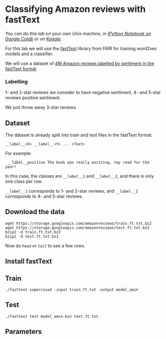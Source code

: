 # Classifying Amazon reviews with fastText

*You can do this lab on your own Unix machine, in [IPython Notebook on Google Colab](https://colab.research.google.com/drive/1yelP5eE0lIMXQaXeOq5vlnOby99VAUnz) or on [Kaggle](https://www.kaggle.com/bittlingmayer/amazonreviews/home).*

For this lab we will use the [fastText](https://github.com/facebookresearch/fastText) library from FAIR for training word2vec models and a classifier.

We will use a dataset of [4M Amazon reviews labelled by sentiment in the fastText format](https://www.kaggle.com/bittlingmayer/amazonreviews/home). 

### Labelling

1- and 2-star reviews we consider to have negative sentiment, 4- and 5-star reviews positive sentiment.

We just throw away 3-star reviews.

## Dataset

The dataset is already split into train and test files in the fastText format.

`__label__<X> __label__<Y> ... <Text>`


For example:

` __label__positive The book was really exciting, top read for the year!`


In this case, the classes are `__label__1` and `__label__2`, and there is only one class per row.


`__label__1` corresponds to 1- and 2-star reviews, and `__label__2` corresponds to 4- and 5-star reviews. 


## Download the data

```
wget https://storage.googleapis.com/amazonreviews/train.ft.txt.bz2
wget https://storage.googleapis.com/amazonreviews/test.ft.txt.bz2
bzip2 -d train.ft.txt.bz2
bzip2 -d test.ft.txt.bz2
```
Now do `head` or `tail` to see a few rows.

## Install fastText


## Train

```
./fasttext supervised -input train.ft.txt -output model_amzn
```

## Test

```
./fasttext test model_amzn.bin test.ft.txt
```

## Parameters

